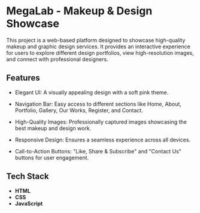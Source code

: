 # MegaLab - Makeup & Design Showcase

This project is a web-based platform designed to showcase high-quality makeup and graphic design services. It provides an interactive experience for users to explore different design portfolios, view high-resolution images, and connect with professional designers.

## Features

- Elegant UI: A visually appealing design with a soft pink theme.

- Navigation Bar: Easy access to different sections like Home, About, Portfolio, Gallery, Our Works, Register, and Contact.

- High-Quality Images: Professionally captured images showcasing the best makeup and design work.

- Responsive Design: Ensures a seamless experience across all devices.

- Call-to-Action Buttons: "Like, Share & Subscribe" and "Contact Us" buttons for user engagement.

## Tech Stack

- **HTML**
- **CSS**
- **JavaScript**
